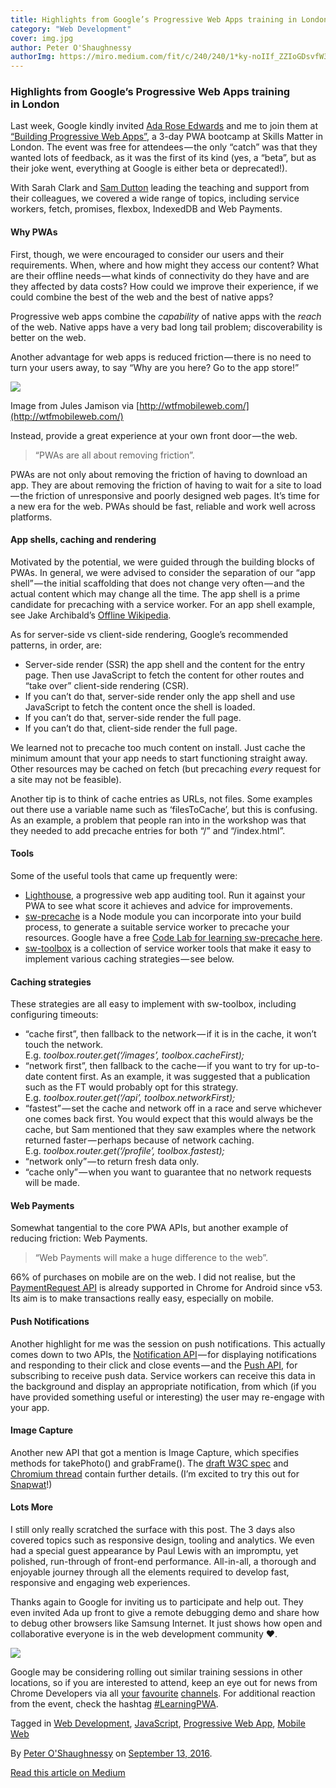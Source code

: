 ```yaml
---
title: Highlights from Google’s Progressive Web Apps training in London
category: "Web Development"
cover: img.jpg
author: Peter O'Shaughnessy
authorImg: https://miro.medium.com/fit/c/240/240/1*ky-noIIf_ZZIoGDsvfW3AA.jpeg
---
```


### Highlights from Google’s Progressive Web Apps training in London

Last week, Google kindly invited [Ada Rose Edwards](https://medium.com/u/c2890cdd7a64) and me to join them at [“Building Progressive Web Apps”](https://events.withgoogle.com/building-progressive-web-apps-london/), a 3-day PWA bootcamp at Skills Matter in London. The event was free for attendees — the only “catch” was that they wanted lots of feedback, as it was the first of its kind (yes, a “beta”, but as their joke went, everything at Google is either beta or deprecated!).

With Sarah Clark and [Sam Dutton](https://twitter.com/sw12) leading the teaching and support from their colleagues, we covered a wide range of topics, including service workers, fetch, promises, flexbox, IndexedDB and Web Payments.

#### Why PWAs

First, though, we were encouraged to consider our users and their requirements. When, where and how might they access our content? What are their offline needs — what kinds of connectivity do they have and are they affected by data costs? How could we improve their experience, if we could combine the best of the web and the best of native apps?

Progressive web apps combine the _capability_ of native apps with the _reach_ of the web. Native apps have a very bad long tail problem; discoverability is better on the web.

Another advantage for web apps is reduced friction — there is no need to turn your users away, to say “Why are you here? Go to the app store!”

![](https://cdn-images-1.medium.com/max/800/1*HI-xZiP5wO0FnmVySQGSFA.png)

Image from Jules Jamison via [http://wtfmobileweb.com/](http://wtfmobileweb.com/)

Instead, provide a great experience at your own front door — the web.

> “PWAs are all about removing friction”.

PWAs are not only about removing the friction of having to download an app. They are about removing the friction of having to wait for a site to load — the friction of unresponsive and poorly designed web pages. It’s time for a new era for the web. PWAs should be fast, reliable and work well across platforms.

#### App shells, caching and rendering

Motivated by the potential, we were guided through the building blocks of PWAs. In general, we were advised to consider the separation of our “app shell” — the initial scaffolding that does not change very often — and the actual content which may change all the time. The app shell is a prime candidate for precaching with a service worker. For an app shell example, see Jake Archibald’s [Offline Wikipedia](https://github.com/jakearchibald/offline-wikipedia).

As for server-side vs client-side rendering, Google’s recommended patterns, in order, are:

*   Server-side render (SSR) the app shell and the content for the entry page. Then use JavaScript to fetch the content for other routes and “take over” client-side rendering (CSR).
*   If you can’t do that, server-side render only the app shell and use JavaScript to fetch the content once the shell is loaded.
*   If you can’t do that, server-side render the full page.
*   If you can’t do that, client-side render the full page.

We learned not to precache too much content on install. Just cache the minimum amount that your app needs to start functioning straight away. Other resources may be cached on fetch (but precaching _every_ request for a site may not be feasible).

Another tip is to think of cache entries as URLs, not files. Some examples out there use a variable name such as ‘filesToCache’, but this is confusing. As an example, a problem that people ran into in the workshop was that they needed to add precache entries for both “/” and “/index.html”.

#### Tools

Some of the useful tools that came up frequently were:

*   [Lighthouse](https://chrome.google.com/webstore/detail/lighthouse/blipmdconlkpinefehnmjammfjpmpbjk?hl=en), a progressive web app auditing tool. Run it against your PWA to see what score it achieves and advice for improvements.
*   [sw-precache](https://github.com/GoogleChrome/sw-precache) is a Node module you can incorporate into your build process, to generate a suitable service worker to precache your resources. Google have a free [Code Lab for learning sw-precache here](https://codelabs.developers.google.com/codelabs/sw-precache/index.html#0).
*   [sw-toolbox](https://github.com/GoogleChrome/sw-toolbox) is a collection of service worker tools that make it easy to implement various caching strategies — see below.

#### Caching strategies

These strategies are all easy to implement with sw-toolbox, including configuring timeouts:

*   “cache first”, then fallback to the network — if it is in the cache, it won’t touch the network.  
    E.g. _toolbox.router.get(‘/images’, toolbox.cacheFirst);_
*   “network first”, then fallback to the cache — if you want to try for up-to-date content first. As an example, it was suggested that a publication such as the FT would probably opt for this strategy.  
    E.g. _toolbox.router.get(‘/api’, toolbox.networkFirst);_
*   “fastest” — set the cache and network off in a race and serve whichever one comes back first. You would expect that this would always be the cache, but Sam mentioned that they saw examples where the network returned faster — perhaps because of network caching.  
    E.g. _toolbox.router.get(‘/profile’, toolbox.fastest);_
*   “network only” — to return fresh data only.
*   “cache only” — when you want to guarantee that no network requests will be made.

#### Web Payments

Somewhat tangential to the core PWA APIs, but another example of reducing friction: Web Payments.

> “Web Payments will make a huge difference to the web”.

66% of purchases on mobile are on the web. I did not realise, but the [PaymentRequest API](https://developers.google.com/web/updates/2016/07/payment-request) is already supported in Chrome for Android since v53. Its aim is to make transactions really easy, especially on mobile.

#### Push Notifications

Another highlight for me was the session on push notifications. This actually comes down to two APIs, the [Notification API](https://developer.mozilla.org/en-US/docs/Web/API/Notifications_API) — for displaying notifications and responding to their click and close events — and the [Push API](https://developer.mozilla.org/en-US/docs/Web/API/Push_API), for subscribing to receive push data. Service workers can receive this data in the background and display an appropriate notification, from which (if you have provided something useful or interesting) the user may re-engage with your app.

#### Image Capture

Another new API that got a mention is Image Capture, which specifies methods for takePhoto() and grabFrame(). The [draft W3C spec](https://www.w3.org/TR/image-capture/) and [Chromium thread](https://bugs.chromium.org/p/chromium/issues/detail?id=518807) contain further details. (I’m excited to try this out for [Snapwat](https://medium.com/samsung-internet-dev/things-i-learned-making-a-progressive-web-app-for-super-selfies-49e76d154e4f)!)

#### Lots More

I still only really scratched the surface with this post. The 3 days also covered topics such as responsive design, tooling and analytics. We even had a special guest appearance by Paul Lewis with an impromptu, yet polished, run-through of front-end performance. All-in-all, a thorough and enjoyable journey through all the elements required to develop fast, responsive and engaging web experiences.

Thanks again to Google for inviting us to participate and help out. They even invited Ada up front to give a remote debugging demo and share how to debug other browsers like Samsung Internet. It just shows how open and collaborative everyone is in the web development community ❤.

![](https://cdn-images-1.medium.com/max/800/1*z2Ec3TOCQZ_fDiOHv4q3lg.jpeg)

Google may be considering rolling out similar training sessions in other locations, so if you are interested to attend, keep an eye out for news from Chrome Developers via all [your](https://twitter.com/chromiumdev) [favourite](https://plus.google.com/+GoogleChromeDevelopers/) [channels](https://medium.com/@ChromiumDev). For additional reaction from the event, check the hashtag [#LearningPWA](https://twitter.com/search?q=learningpwa).

Tagged in [Web Development](https://medium.com/tag/web-development), [JavaScript](https://medium.com/tag/javascript), [Progressive Web App](https://medium.com/tag/progressive-web-app), [Mobile Web](https://medium.com/tag/mobile-web)

By [Peter O'Shaughnessy](https://medium.com/@poshaughnessy) on [September 13, 2016](https://medium.com/p/9856f0876e4f).

[Read this article on Medium](https://medium.com/@poshaughnessy/highlights-from-googles-progressive-web-apps-training-in-london-9856f0876e4f)
